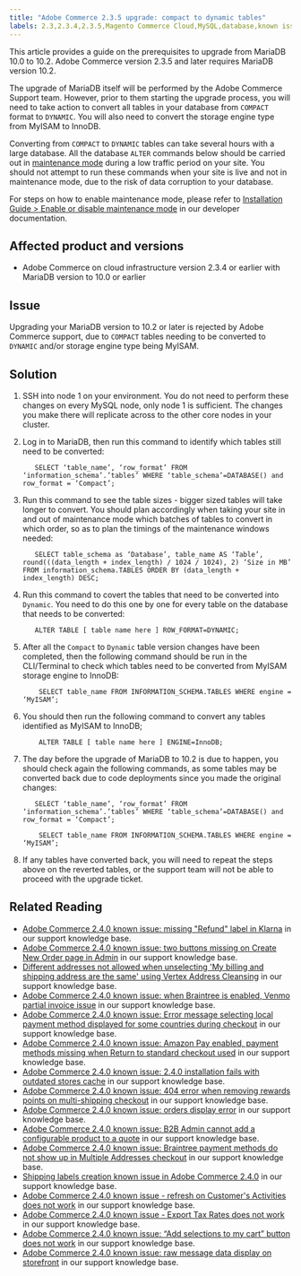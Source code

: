 ```yaml
---
title: "Adobe Commerce 2.3.5 upgrade: compact to dynamic tables"
labels: 2.3,2.3.4,2.3.5,Magento Commerce Cloud,MySQL,database,known issues,troubleshooting,upgrade,cloud architecture,Adobe Commerce,MariaDB,10.0,10.2,Magento,cloud infrastructure
---
```


This article provides a guide on the prerequisites to upgrade from MariaDB 10.0 to 10.2. Adobe Commerce version 2.3.5 and later requires MariaDB version 10.2.

The upgrade of MariaDB itself will be performed by the Adobe Commerce Support team. However, prior to them starting the upgrade process, you will need to take action to convert all tables in your database from <code>COMPACT</code> format to <code>DYNAMIC</code>. You will also need to convert the storage engine type from MyISAM to InnoDB.

Converting from <code>COMPACT</code> to <code>DYNAMIC</code> tables can take several hours with a large database. All the database <code>ALTER</code> commands below should be carried out in [maintenance mode](https://devdocs.magento.com/guides/v2.4/install-gde/install/cli/install-cli-subcommands-maint.html?itm_source=devdocs&itm_medium=search_page&itm_campaign=federated_search&itm_term=mainten) during a low traffic period on your site. You should not attempt to run these commands when your site is live and not in maintenance mode, due to the risk of data corruption to your database.

For steps on how to enable maintenance mode, please refer to [Installation Guide > Enable or disable maintenance mode](https://devdocs.magento.com/guides/v2.4/install-gde/install/cli/install-cli-subcommands-maint.html?itm_source=devdocs&itm_medium=search_page&itm_campaign=federated_search&itm_term=mainten) in our developer documentation.

## Affected product and versions

* Adobe Commerce on cloud infrastructure version 2.3.4 or earlier with MariaDB version to 10.0 or earlier

## Issue

Upgrading your MariaDB version to 10.2 or later is rejected by Adobe Commerce support, due to ``COMPACT`` tables needing to be converted to ``DYNAMIC`` and/or storage engine type being MyISAM.

## Solution

1. SSH into node 1 on your environment. You do not need to perform these changes on every MySQL node, only node 1 is sufficient. The changes you make there will replicate across to the other core nodes in your cluster.
1. Log in to MariaDB, then run this command to identify which tables still need to be converted:

    ```mysql
       SELECT ‘table_name’, ‘row_format’ FROM ‘information_schema’.’tables’ WHERE ‘table_schema’=DATABASE() and row_format = ‘Compact’;
    ```
1. Run this command to see the table sizes - bigger sized tables will take longer to convert. You should plan accordingly when taking your site in and out of maintenance mode which batches of tables to convert in which order, so as to plan the timings of the maintenance windows needed:

    ```mysql
       SELECT table_schema as ‘Database’, table_name AS ‘Table’, round(((data_length + index_length) / 1024 / 1024), 2) ‘Size in MB’ FROM information_schema.TABLES ORDER BY (data_length + index_length) DESC;
     ```
1. Run this command to covert the tables that need to be converted into ``Dynamic``. You need to do this one by one for every table on the database that needs to be converted:
    ```mysql
       ALTER TABLE [ table name here ] ROW_FORMAT=DYNAMIC;
    ```
1. After all the <code>Compact</code> to <code>Dynamic</code> table version changes have been completed, then the following command should be run in the CLI/Terminal to check which tables need to be converted from MyISAM storage engine to InnoDB:
    ```mysql
        SELECT table_name FROM INFORMATION_SCHEMA.TABLES WHERE engine = ‘MyISAM’;
    ```

1. You should then run the following command to convert any tables identified as MyISAM to InnoDB;
    ```mysql
        ALTER TABLE [ table name here ] ENGINE=InnoDB;
    ```
1. The day before the upgrade of MariaDB to 10.2 is due to happen, you should check again the following commands, as some tables may be converted back due to code deployments since you made the original changes:
     ```mysql
        SELECT ‘table_name’, ‘row_format’ FROM ‘information_schema’.’tables’ WHERE ‘table_schema’=DATABASE() and row_format = ‘Compact’;
     ```
      ```mysql
          SELECT table_name FROM INFORMATION_SCHEMA.TABLES WHERE engine = ‘MyISAM’;
      ```

1. If any tables have converted back, you will need to repeat the steps above on the reverted tables, or the support team will not be able to proceed with the upgrade ticket.

## Related Reading

* [Adobe Commerce 2.4.0 known issue: missing "Refund" label in Klarna](https://support.magento.com/hc/en-us/articles/360047598311-Magento-2-4-0-known-issue-missing-Refund-label-in-Klarna) in our support knowledge base.
* [Adobe Commerce 2.4.0 known issue: two buttons missing on Create New Order page in Admin](https://support.magento.com/hc/en-us/articles/360047481431-Magento-2-4-0-known-issue-two-buttons-missing-on-Create-New-Order-page-in-Admin) in our support knowledge base.
* [Different addresses not allowed when unselecting 'My billing and shipping address are the same' using Vertex Address Cleansing](https://support.magento.com/hc/en-us/articles/360046998952-Different-addresses-not-allowed-when-unselecting-My-billing-and-shipping-address-are-the-same-using-Vertex-Address-Cleansing) in our support knowledge base.
* [Adobe Commerce 2.4.0 known issue: when Braintree is enabled, Venmo partial invoice issue](https://support.magento.com/hc/en-us/articles/360046845932-Magento-Commerce-2-4-0-known-issue-when-Braintree-is-enabled-Venmo-partial-invoice-issue) in our support knowledge base.
* [Adobe Commerce 2.4.0 known issue: Error message selecting local payment method displayed for some countries during checkout](https://support.magento.com/hc/en-us/articles/360047139331-Magento-2-4-0-known-issue-Error-message-selecting-local-payment-method-displayed-for-some-countries-during-checkout) in our support knowledge base.
* [Adobe Commerce 2.4.0 known issue: Amazon Pay enabled, payment methods missing when Return to standard checkout used](https://support.magento.com/hc/en-us/articles/360046680632-Magento-2-4-0-known-issue-Amazon-Pay-enabled-payment-methods-missing-when-Return-to-standard-checkout-used) in our support knowledge base.
* [Adobe Commerce 2.4.0 known issue: 2.4.0 installation fails with outdated stores cache](https://support.magento.com/hc/en-us/articles/360046949731-Magento-2-4-0-known-issue-2-4-0-installation-fails-with-outdated-stores-cache) in our support knowledge base.
* [Adobe Commerce 2.4.0 known issue: 404 error when removing rewards points on multi-shipping checkout](https://support.magento.com/hc/en-us/articles/360046920131-Magento-2-4-0-known-issue-404-error-when-removing-rewards-points-on-multi-shipping-checkout) in our support knowledge base.
* [Adobe Commerce 2.4.0 known issue: orders display error](https://support.magento.com/hc/en-us/articles/360046802271-Magento-2-4-0-known-issue-orders-display-error) in our support knowledge base.
* [Adobe Commerce 2.4.0 known issue: B2B Admin cannot add a configurable product to a quote](https://support.magento.com/hc/en-us/articles/360046801971-Magento-2-4-0-known-issue-B2B-Admin-cannot-add-a-configurable-product-to-a-quote) in our support knowledge base.
* [Adobe Commerce 2.4.0 known issue: Braintree payment methods do not show up in Multiple Addresses checkout](https://support.magento.com/hc/en-us/articles/360046354992-Magento-2-4-0-known-issue-Braintree-payment-methods-do-not-show-up-in-Multiple-Addresses-checkout) in our support knowledge base.
* [Shipping labels creation known issue in Adobe Commerce 2.4.0](https://support.magento.com/hc/en-us/articles/360046750171-Shipping-labels-creation-known-issue-in-Magento-2-4-0) in our support knowledge base.
* [Adobe Commerce 2.4.0 known issue - refresh on Customer's Activities does not work](https://support.magento.com/hc/en-us/articles/360046091332-Magento-2-4-0-known-issue-refresh-on-Customer-s-Activities-does-not-work) in our support knowledge base.
* [Adobe Commerce 2.4.0 known issue - Export Tax Rates does not work](https://support.magento.com/hc/en-us/articles/360045850032-Magento-2-4-0-known-issue-Export-Tax-Rates-does-not-work-) in our support knowledge base.
* [Adobe Commerce 2.4.0 known issue: “Add selections to my cart” button does not work](https://support.magento.com/hc/en-us/articles/360045838312-Magento-2-4-0-known-issue-Add-selections-to-my-cart-button-does-not-work) in our support knowledge base.
* [Adobe Commerce 2.4.0 known issue: raw message data display on storefront](https://support.magento.com/hc/en-us/articles/360045804332-Magento-2-4-0-known-issue-raw-message-data-display-on-storefront) in our support knowledge base.
